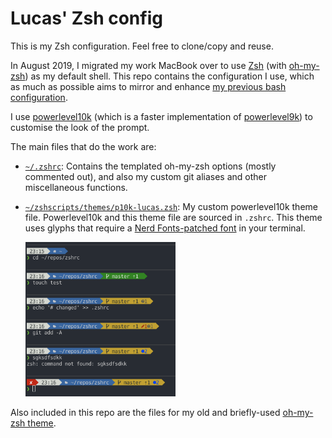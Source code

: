 # Lucas' Zsh config

This is my Zsh configuration. Feel free to clone/copy and reuse.

In August 2019, I migrated my work MacBook over to use [Zsh](https://en.wikipedia.org/wiki/Z_shell) (with [oh-my-zsh](https://ohmyz.sh/)) as my default shell. This repo contains the configuration I use, which as much as possible aims to mirror and enhance [my previous bash configuration](https://github.com/lucascosti/bashrc).

I use [powerlevel10k](https://github.com/romkatv/powerlevel10k) (which is a faster implementation of [powerlevel9k](https://github.com/Powerlevel9k/powerlevel9k)) to customise the look of the prompt. 

The main files that do the work are:

* [`~/.zshrc`](.zshrc): Contains the templated oh-my-zsh options (mostly commented out), and also my custom git aliases and other miscellaneous functions.
* [`~/zshscripts/themes/p10k-lucas.zsh`](zshscripts/themes/p10k-lucas.zsh): My custom powerlevel10k theme file. Powerlevel10k and this theme file are sourced in `.zshrc`. This theme uses glyphs that require a [Nerd Fonts-patched font](https://github.com/ryanoasis/nerd-fonts) in your terminal.
  
  <img src="https://raw.githubusercontent.com/lucascosti/zshrc/master/git-prompt.png" width="50%"> 

Also included in this repo are the files for my old and briefly-used [oh-my-zsh theme](zshscripts/themes/old_oh-my-zsh_theme).